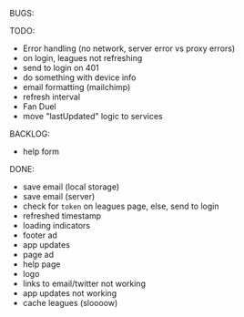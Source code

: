 BUGS:

TODO:
- Error handling (no network, server error vs proxy errors)
- on login, leagues not refreshing
- send to login on 401
- do something with device info
- email formatting (mailchimp)
- refresh interval
- Fan Duel
- move "lastUpdated" logic to services

BACKLOG:
- help form

DONE:
- save email (local storage)
- save email (server)
- check for `token` on leagues page, else, send to login
- refreshed timestamp
- loading indicators
- footer ad
- app updates
- page ad
- help page
- logo
- links to email/twitter not working
- app updates not working
- cache leagues (sloooow)
